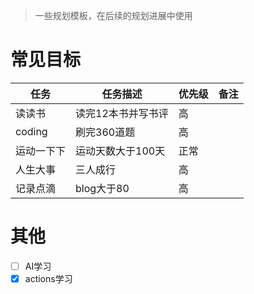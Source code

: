 > 一些规划模板，在后续的规划进展中使用

# 常见目标

| 任务       | 任务描述           | 优先级 | 备注 |
| ---------- | ------------------ | ------ | ---- |
| 读读书     | 读完12本书并写书评 | 高     |      |
| coding     | 刷完360道题        | 高     |      |
| 运动一下下 | 运动天数大于100天  | 正常   |      |
| 人生大事   | 三人成行           | 高     |      |
| 记录点滴   | blog大于80         | 高     |      |

# 其他

- [ ] AI学习
- [x] actions学习
